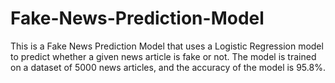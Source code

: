# Fake-News-Prediction-Model

This is a Fake News Prediction Model that uses a Logistic Regression model to predict whether a given news article is fake or not. The model is trained on a dataset of 5000 news articles, and the accuracy of the model is 95.8%. 

